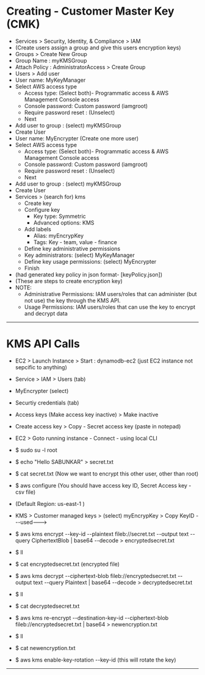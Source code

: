 # Creating - Customer Master Key (CMK)

- Services > Security, Identity, & Compliance > IAM
- (Create users assign a group and give this users encryption keys)
- Groups > Create New Group
- Group Name : myKMSGroup
- Attach Policy : AdministratorAccess > Create Group
- Users > Add user
- User name: MyKeyManager
- Select AWS access type
  - Access type: (Select both)- Programmatic access & AWS Management Console access
  - Console password: Custom password (iamgroot)
  - Require password reset : (Unselect)
  - Next
- Add user to group : (select) myKMSGroup
- Create User
- User name: MyEncrypter (Create one more user)
- Select AWS access type
  - Access type: (Select both)- Programmatic access & AWS Management Console access
  - Console password: Custom password (iamgroot)
  - Require password reset : (Unselect)
  - Next
- Add user to group : (select) myKMSGroup
- Create User
- Services > (search for) kms
  - Create key
  - Configure key
    - Key type: Symmetric
    - Advanced options: KMS
  - Add labels
    - Alias: myEncrypKey
    - Tags: Key - team, value - finance
  - Define key administrative permissions
  - Key administrators: (select) MyKeyManager
  - Define key usage permissions: (select) MyEncrypter
  - Finish
- (had generated key policy in json format- [keyPolicy.json])
- (These are steps to create encryption key)
- NOTE:
  - Administrative Permissions: IAM users/roles that can administer (but not use) the key through the KMS API.
  - Usage Permissions: IAM users/roles that can use the key to encrypt and decrypt data

---

# KMS API Calls

- EC2 > Launch Instance > Start : dynamodb-ec2 (just EC2 instance not sepcific to anything)
- Service > IAM > Users (tab)
- MyEncrypter (select)
- Securtiy credentials (tab)
- Access keys (Make access key inactive) > Make inactive
- Create access key > Copy - Secret access key (paste in notepad)
- EC2 > Goto running instance - Connect - using local CLI
- \$ sudo su -l root
- \$ echo "Hello SABUNKAR" > secret.txt
- \$ cat secret.txt (Now we want to encrypt this other user, other than root)
- \$ aws configure (You should have access key ID, Secret Access key - csv file)
- (Default Region: us-east-1 )
- KMS > Customer managed keys > (select) myEncrypKey > Copy KeyID ---used---> <YOURKEYIDHERE>

- \$ aws kms encrypt --key-id <YOURKEYIDHERE> --plaintext fileb://secret.txt --output text --query CiphertextBlob | base64 --decode > encryptedsecret.txt
- \$ ll
- \$ cat encryptedsecret.txt (encrypted file)

- \$ aws kms decrypt --ciphertext-blob fileb://encryptedsecret.txt --output text --query Plaintext | base64 --decode > decryptedsecret.txt
- \$ ll
- \$ cat decryptedsecret.txt

- \$ aws kms re-encrypt --destination-key-id <YOURKEYIDHERE> --ciphertext-blob fileb://encryptedsecret.txt | base64 > newencryption.txt
- \$ ll
- \$ cat newencryption.txt

- \$ aws kms enable-key-rotation --key-id <YOURKEYIDHERE> (this will rotate the key)

---

